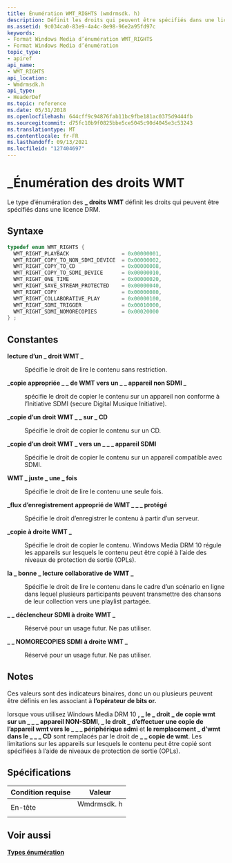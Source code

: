 ```yaml
---
title: Énumération WMT_RIGHTS (wmdrmsdk. h)
description: Définit les droits qui peuvent être spécifiés dans une licence DRM.
ms.assetid: 9c034ca0-83e9-4a4c-8e98-96e2a95fd97c
keywords:
- Format Windows Media d’énumération WMT_RIGHTS
- Format Windows Media d’énumération
topic_type:
- apiref
api_name:
- WMT_RIGHTS
api_location:
- Wmdrmsdk.h
api_type:
- HeaderDef
ms.topic: reference
ms.date: 05/31/2018
ms.openlocfilehash: 644cff9c94876fab11bc9fbe181ac0375d9444fb
ms.sourcegitcommit: d75fc10b9f0825bbe5ce5045c90d4045e3c53243
ms.translationtype: MT
ms.contentlocale: fr-FR
ms.lasthandoff: 09/13/2021
ms.locfileid: "127404697"
---
```

# <a name="wmt_rights-enumeration"></a>\_Énumération des droits WMT

Le type d’énumération des **\_ droits WMT** définit les droits qui peuvent être spécifiés dans une licence DRM.

## <a name="syntax"></a>Syntaxe


```C++
typedef enum WMT_RIGHTS { 
  WMT_RIGHT_PLAYBACK                 = 0x00000001,
  WMT_RIGHT_COPY_TO_NON_SDMI_DEVICE  = 0x00000002,
  WMT_RIGHT_COPY_TO_CD               = 0x00000008,
  WMT_RIGHT_COPY_TO_SDMI_DEVICE      = 0x00000010,
  WMT_RIGHT_ONE_TIME                 = 0x00000020,
  WMT_RIGHT_SAVE_STREAM_PROTECTED    = 0x00000040,
  WMT_RIGHT_COPY                     = 0x00000080,
  WMT_RIGHT_COLLABORATIVE_PLAY       = 0x00000100,
  WMT_RIGHT_SDMI_TRIGGER             = 0x00010000,
  WMT_RIGHT_SDMI_NOMORECOPIES        = 0x00020000
} ;
```



## <a name="constants"></a>Constantes

<dl> <dt>

<span id="WMT_RIGHT_PLAYBACK"></span><span id="wmt_right_playback"></span>**lecture d’un \_ droit WMT \_**
</dt> <dd>

Spécifie le droit de lire le contenu sans restriction.

</dd> <dt>

<span id="WMT_RIGHT_COPY_TO_NON_SDMI_DEVICE"></span><span id="wmt_right_copy_to_non_sdmi_device"></span>**\_copie appropriée \_ \_ de WMT vers un \_ \_ appareil non SDMI \_**
</dt> <dd>

spécifie le droit de copier le contenu sur un appareil non conforme à l’Initiative SDMI (secure Digital Musique Initiative).

</dd> <dt>

<span id="WMT_RIGHT_COPY_TO_CD"></span><span id="wmt_right_copy_to_cd"></span>**\_copie d’un droit WMT \_ \_ sur \_ CD**
</dt> <dd>

Spécifie le droit de copier le contenu sur un CD.

</dd> <dt>

<span id="WMT_RIGHT_COPY_TO_SDMI_DEVICE"></span><span id="wmt_right_copy_to_sdmi_device"></span>**\_copie d’un droit WMT \_ vers un \_ \_ \_ appareil SDMI**
</dt> <dd>

Spécifie le droit de copier le contenu sur un appareil compatible avec SDMI.

</dd> <dt>

<span id="WMT_RIGHT_ONE_TIME"></span><span id="wmt_right_one_time"></span>**WMT \_ juste \_ une \_ fois**
</dt> <dd>

Spécifie le droit de lire le contenu une seule fois.

</dd> <dt>

<span id="WMT_RIGHT_SAVE_STREAM_PROTECTED"></span><span id="wmt_right_save_stream_protected"></span>**\_flux d’enregistrement approprié de WMT \_ \_ \_ protégé**
</dt> <dd>

Spécifie le droit d’enregistrer le contenu à partir d’un serveur.

</dd> <dt>

<span id="WMT_RIGHT_COPY"></span><span id="wmt_right_copy"></span>**\_copie à droite WMT \_**
</dt> <dd>

Spécifie le droit de copier le contenu. Windows Media DRM 10 régule les appareils sur lesquels le contenu peut être copié à l’aide des niveaux de protection de sortie (OPLs).

</dd> <dt>

<span id="WMT_RIGHT_COLLABORATIVE_PLAY"></span><span id="wmt_right_collaborative_play"></span>**la \_ bonne \_ lecture collaborative de WMT \_**
</dt> <dd>

Spécifie le droit de lire le contenu dans le cadre d’un scénario en ligne dans lequel plusieurs participants peuvent transmettre des chansons de leur collection vers une playlist partagée.

</dd> <dt>

<span id="WMT_RIGHT_SDMI_TRIGGER"></span><span id="wmt_right_sdmi_trigger"></span>**\_ \_ déclencheur SDMI à droite WMT \_**
</dt> <dd>

Réservé pour un usage futur. Ne pas utiliser.

</dd> <dt>

<span id="WMT_RIGHT_SDMI_NOMORECOPIES"></span><span id="wmt_right_sdmi_nomorecopies"></span>**\_ \_ NOMORECOPIES SDMI à droite WMT \_**
</dt> <dd>

Réservé pour un usage futur. Ne pas utiliser.

</dd> </dl>

## <a name="remarks"></a>Notes

Ces valeurs sont des indicateurs binaires, donc un ou plusieurs peuvent être définis en les associant à **l’opérateur de bits or.**

lorsque vous utilisez Windows Media DRM 10 **, \_ le \_ droit \_ de copie wmt sur un \_ \_ \_ appareil NON-SDMI**, **\_ le droit \_ d’effectuer une copie de l’appareil wmt vers le \_ \_ \_ périphérique sdmi** et **le remplacement \_ d’wmt dans le \_ \_ \_ CD** sont remplacés par le droit de **\_ \_ copie de wmt**. Les limitations sur les appareils sur lesquels le contenu peut être copié sont spécifiées à l’aide de niveaux de protection de sortie (OPLs).

## <a name="requirements"></a>Spécifications



| Condition requise | Valeur |
|-------------------|---------------------------------------------------------------------------------------|
| En-tête<br/> | <dl> <dt>Wmdrmsdk. h</dt> </dl> |



## <a name="see-also"></a>Voir aussi

<dl> <dt>

[**Types énumération**](drm-enumeration-types.md)
</dt> </dl>

 

 






